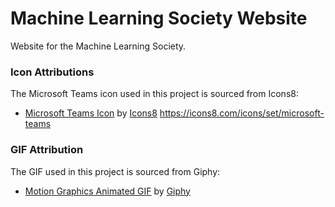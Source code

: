 # Machine Learning Society Website

Website for the Machine Learning Society.

### Icon Attributions

The Microsoft Teams icon used in this project is sourced from Icons8:

- [Microsoft Teams Icon](https://icons8.com/icons/set/microsoft-teams) by [Icons8](https://icons8.com/)
  https://icons8.com/icons/set/microsoft-teams

### GIF Attribution

The GIF used in this project is sourced from Giphy:

- [Motion Graphics Animated GIF](https://giphy.com/gifs/motion-graphics-animated-gif-mograph-7b8jdNUoFBdcoILjjv) by [Giphy](https://giphy.com/)
